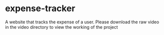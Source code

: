 # expense-tracker
A website that tracks the expense of a user.
Please download the raw video in the video directory to view the working of the project
